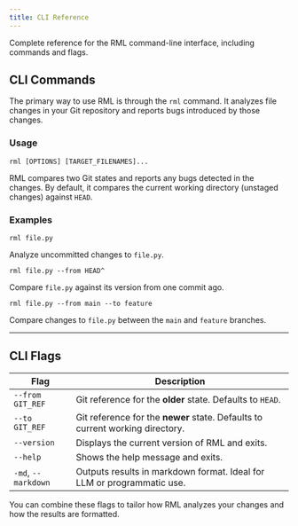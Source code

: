 ```yaml
---
title: CLI Reference
---
```


Complete reference for the RML command-line interface, including commands and flags.

## CLI Commands

The primary way to use RML is through the `rml` command. It analyzes file changes in your Git repository and reports bugs introduced by those changes.

### Usage

```
rml [OPTIONS] [TARGET_FILENAMES]...
```

RML compares two Git states and reports any bugs detected in the changes. By default, it compares the current working directory (unstaged changes) against `HEAD`.

### Examples

```
rml file.py
```

Analyze uncommitted changes to `file.py`.

```
rml file.py --from HEAD^
```

Compare `file.py` against its version from one commit ago.

```
rml file.py --from main --to feature
```

Compare changes to `file.py` between the `main` and `feature` branches.

***

## CLI Flags

| Flag                | Description                                                                   |
| ------------------- | ----------------------------------------------------------------------------- |
| `--from GIT_REF`    | Git reference for the **older** state. Defaults to `HEAD`.                    |
| `--to GIT_REF`      | Git reference for the **newer** state. Defaults to current working directory. |
| `--version`         | Displays the current version of RML and exits.                                |
| `--help`            | Shows the help message and exits.                                             |
| `-md`, `--markdown` | Outputs results in markdown format. Ideal for LLM or programmatic use.        |

You can combine these flags to tailor how RML analyzes your changes and how the results are formatted.
